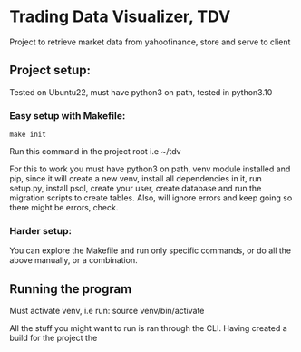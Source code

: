 # Trading Data Visualizer, TDV

Project to retrieve market data from yahoofinance, store and serve to client


## Project setup:

Tested on Ubuntu22, must have python3 on path, tested in python3.10

### Easy setup with Makefile:
    make init

Run this command in the project root i.e ~/tdv

For this to work you must have python3 on path, venv module installed and pip, since 
it will create a new venv, install all dependencies in it, run setup.py, install psql,
create your user, create database and run the migration scripts to create tables.
Also, will ignore errors and keep going so there might be errors, check.

### Harder setup:
You can explore the Makefile and run only specific commands, or do all the above manually,
or a combination.


## Running the program
Must activate venv, i.e run: source venv/bin/activate 

All the stuff you might want to run is ran through the CLI. Having created a build for
the project the 